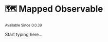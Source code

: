# 🗺️ Mapped Observable

<sup>
Available Since 0.0.39
</sup>

<code-block lang="java" src="common/CodeSnippets.java" include-symbol="mapped"/>


Start typing here...